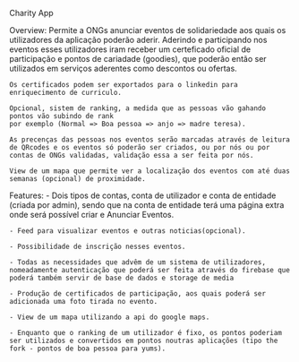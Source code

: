 
Charity App


Overview: 
    Permite a ONGs anunciar eventos de solidariedade aos quais os utilizadores da aplicação poderão aderir. Aderindo e participando nos eventos esses utilizadores iram receber um certeficado oficial de participação e pontos de cariadade (goodies), que poderão então ser utilizados em serviços aderentes como descontos ou ofertas.

    Os certificados podem ser exportados para o linkedin para enriquecimento de curriculo.

    Opcional, sistem de ranking, a medida que as pessoas vão gahando pontos vão subindo de rank 
    por exemplo (Normal => Boa pessoa => anjo => madre teresa).

    As precenças das pessoas nos eventos serão marcadas através de leitura de QRcodes e os eventos só poderão ser criados, ou por nós ou por contas de ONGs validadas, validação essa a ser feita por nós.

    View de um mapa que permite ver a localização dos eventos com até duas semanas (opcional) de proximidade.




Features:
    - Dois tipos de contas, conta de utilizador e conta de entidade (criada por admin), sendo que na conta de entidade terá uma página extra onde será possível criar e Anunciar Eventos.

    - Feed para visualizar eventos e outras noticias(opcional).

    - Possibilidade de inscrição nesses eventos.

    - Todas as necessidades que advêm de um sistema de utilizadores, nomeadamente autenticação que poderá ser feita através do firebase que poderá também servir de base de dados e storage de media

    - Produção de certificados de participação, aos quais poderá ser adicionada uma foto tirada no evento.

    - View de um mapa utilizando a api do google maps.

    - Enquanto que o ranking de um utilizador é fixo, os pontos poderiam ser utilizados e convertidos em pontos noutras aplicações (tipo the fork - pontos de boa pessoa para yums).

